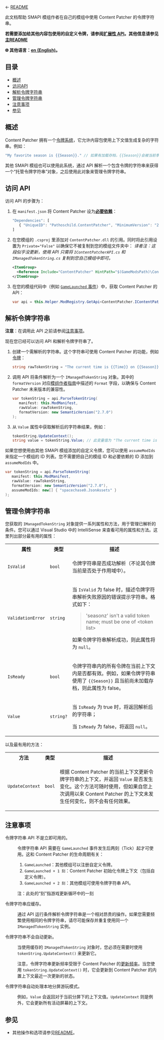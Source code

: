 ﻿← [README](README.md)

此文档帮助 SMAPI 模组作者在自己的模组中使用 Content Patcher 的令牌字符串。

**若需要添加给其他内容包使用的自定义令牌，请参阅[扩展性 API](extensibility.md)。其他信息请参见[主README](README.md)**

**🌐 其他语言：[en (English)](../token-strings-api.md)。**

## 目录
* [概述](#overview)
* [访问API](#access-the-api)
* [解析令牌字符串](#parse-token-strings)
* [管理令牌字符串](#manage-token-strings)
* [注意事项](#caveats)
* [参见](#see-also)

## 概述<a name="overview"></a>
Content Patcher 拥有一个[令牌系统](author-guide/tokens.md)，它允许内容包使用上下文值生成复杂的字符串。例如：
```js
"My favorite season is {{Season}}." // 如果有加载存档，{{Season}}会被当前季节所替换
```

其他 SMAPI 模组也可以使用此系统，通过 API 解析一个包含令牌的字符串来获得一个“托管令牌字符串”对象，之后使用此对象来管理令牌字符串。

## 访问 API<a name="access-the-api"></a>

访问 API 的步骤为：

1. 在 `manifest.json` 将 Content Patcher 设为[**必要依赖**](https://zh.stardewvalleywiki.com/模组:制作指南/APIs/Manifest#Dependencies_属性)：
   ```js
   "Dependencies": [
      { "UniqueID": "Pathoschild.ContentPatcher", "MinimumVersion": "2.7.0" }
   ]
   ```
2. 在您模组的 `.csproj` 里添加对 `ContentPatcher.dll` 的引用。同时将此引用设置为 `Private="False"` 以确保它不被复制到您的模组文件夹中：
_译者注：这段似乎没更新，使用 API 只需将 `IContentPatcherAPI.cs` 和 `IManagedTokenString.cs` 复制到您自己模组中即可。_
   ```xml
   <ItemGroup>
     <Reference Include="ContentPatcher" HintPath="$(GameModsPath)\ContentPatcher\ContentPatcher.dll" Private="False" />
   </ItemGroup>
   ```
3. 在您的模组代码中（例如 [`GameLaunched` 事件](https://zh.stardewvalleywiki.com/模组:制作指南/APIs/Events#GameLoop.GameLaunched)）中，获取 Content Patcher 的 API：
   ```c#
   var api = this.Helper.ModRegistry.GetApi<ContentPatcher.IContentPatcherAPI>("Pathoschild.ContentPatcher");
   ```

## 解析令牌字符串<a name="parse-token-strings"></a>
**注意**：在调用此 API 之前请参阅[注意事项](#caveats)。

现在您已经可以访问 API 和解析令牌字符串了。

1. 创建一个需解析的字符串。这个字符串可使用 Content Patcher 的功能，例如[令牌](author-guide/tokens.md)：
   ```c#
   string rawTokenString = "The current time is {{Time}} on {{Season}} {{Day}}, year {{Year}}.";
   ```
2. 调用 API 将条件解析为一个 `IManagedTokenString` 对象。其中的 `formatVersion` 对应[模组作者指南](author-guide.md#overview)中描述的 `Format` 字段，以确保与 Content Patcher 未来版本的兼容性。
   ```c#
   var tokenString = api.ParseTokenString(
      manifest: this.ModManifest,
      rawValue: rawTokenString,
      formatVersion: new SemanticVersion("2.7.0")
   );
   ```
3. 从 `Value` 属性中获取解析后的字符串结果，例如：
   ```cs
   tokenString.UpdateContext();
   string value = tokenString.Value; // 此变量值为 "The current time is 1430 on Spring 5, year 2."
   ```

如果您想使用由其他 SMAPI 模组添加的自定义令牌，您可以使用 `assumeModIds` 来指定一个模组的 ID 列表。您不需要把自己的模组 ID 和必要依赖的 ID 添加到 `assumeModIds` 中。
```c#
var tokenString = api.ParseTokenString(
   manifest: this.ModManifest,
   rawValue: rawTokenString,
   formatVersion: new SemanticVersion("2.7.0"),
   assumeModIds: new[] { "spacechase0.JsonAssets" }
);
```

## 管理令牌字符串<a name="manage-token-strings"></a>
您获取的 `IManagedTokenString` 对象提供一系列属性和方法，用于管理已解析的条件。您可以通过 Visual Studio 中的 IntelliSense 来查看可用的属性和方法。这里列出部分最有用的属性：

<table>
<tr>
<th>属性</th>
<th>类型</th>
<th>描述</th>
</tr>

<tr>
<td><code>IsValid</code></th>
<td><code>bool</code></td>
<td>

令牌字符串是否成功解析（不论其令牌当前是否处于作用域中）。

</td>
</tr>
<tr>
<td><code>ValidationError</code></td>
<td><code>string</code></td>
<td>

当 `IsValid` 为 false 时，描述令牌字符串解析失败原因的错误提示字符串。格式如下：
> 'seasonz' isn't a valid token name; must be one of &lt;token list&gt;

如果令牌字符串解析成功，则此属性将为 `null`。

</td>
</tr>
<tr>
<td><code>IsReady</code></td>
<td><code>bool</code></td>
<td>

令牌字符串内的所有令牌在当前上下文内是否都有效。例如，如果令牌字符串使用了 `{{Season}}` 且当前尚未加载存档，则此属性为 false。

</td>
</tr>
<tr>
<td><code>Value</code></td>
<td><code>string?</code></td>
<td>

当 `IsReady` 为 true 时，将返回解析后的字符串；

当 `IsReady` 为 false，将返回 `null`。

</td>
</tr>
</table>

以及最有用的方法：

<table>
<tr>
<th>方法</th>
<th>类型</th>
<th>描述</th>
</tr>

<tr>
<td><code>UpdateContext</code></th>
<td><code>bool</code></td>
<td>

根据 Content Patcher 的当前上下文更新令牌字符串的上下文，并返回 `Value` 是否发生变化。这个方法可随时使用，但如果自您上次调用以来 Content Patcher 的上下文未发生任何变化，则不会有任何效果。

</td>
</tr>
</table>

## 注意事项<a name="caveats"></a>
<dl>
<dt>令牌字符串 API 不是立即可用的。</dt>
<dd>

令牌字符串 API 需要在 `GameLaunched` 事件发生后两刻（Tick）起才可使用。这和 Content Patcher 的生命周期有关：

1. `GameLaunched`：其他模组可以注册自定义令牌。
2. `GameLaunched + 1 刻`：Content Patcher 初始化令牌上下文（包括自定义令牌）。
3. `GameLaunched + 2 刻`：其他模组可使用令牌字符串 API。

注：此处的“刻”指游戏更新循环中的一刻

</dd>
<dt>令牌字符串应缓存。</dt>
<dd>

通过 API 运行条件解析令牌字符串是一个相对昂贵的操作。如果您需要频繁使用相同的令牌字符串，请尽可能保存并重复使用同一个 `IManagedTokenString` 实例。

</dd>
<dt>令牌字符串不会自动更新。</dt>
<dd>

当使用缓存的 `IManagedTokenString` 对象时，您必须在需要时使用 `tokenString.UpdateContext()` 来更新它。

注意，令牌字符串更新频率受限于 Content Patcher 的[更新频率](author-guide.md#update-rate)。当您使用 `tokenString.UpdateContext()` 时，它会更新到 Content Patcher 的内置上下文最近一次更新的状态。

</dd>
<dt>令牌字符串自动处理本地分屏游玩模式。</dt>
<dd>

例如，`Value` 会返回对于当前分屏下的上下文值。`UpdateContext` 则是例外，它会更新所有活动屏幕的上下文。

</dd>
</dl>

## 参见<a name="see-also"></a>
* 其他操作和选项请参见[README](README.md)。
